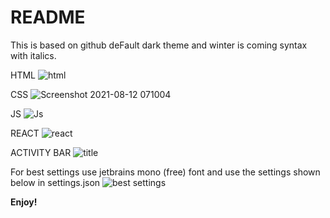 # README
This is based on github deFault dark theme and winter is coming syntax with italics.


HTML
![html](https://user-images.githubusercontent.com/31678903/129126942-51b97098-3fa4-492f-974c-517bbcad3c1c.png)

CSS
![Screenshot 2021-08-12 071004](https://user-images.githubusercontent.com/31678903/129126954-e70bc43c-d3f4-4315-82e2-05afddd3e50c.png)

JS
![Js](https://user-images.githubusercontent.com/31678903/129127170-3dbf74cc-ab6b-4fb7-ac09-ad0dec85a6cc.PNG)

REACT
![react](https://user-images.githubusercontent.com/31678903/129127210-927c3dc7-224e-452a-9aff-c4df8c2ea633.PNG)


ACTIVITY BAR
![title](https://user-images.githubusercontent.com/31678903/129126963-45ae1801-4f1f-4a18-9676-49a852460d88.png)


For best settings use jetbrains mono (free) font and use the settings shown below in settings.json
![best settings](https://user-images.githubusercontent.com/31678903/129154502-8acafbe2-ed9d-4004-b658-567c708efd8f.PNG)




**Enjoy!**
